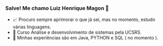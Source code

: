 ### Salve! Me chamo Luiz Henrique Magon 👾 ###

- 📈 Procuro sempre aprimorar o que já sei, mas no momento, estudo várias linguagens.
- 🚀 Curso Análise e desenvolvimento de sistemas pela UCSRS.
- 🧓 Minhas experiências são em Java, PYTHON e SQL ( no momento ).

